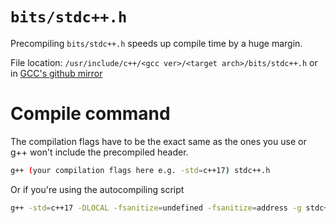 # `bits/stdc++.h`
Precompiling `bits/stdc++.h` speeds up compile time by a huge margin.

File location: `/usr/include/c++/<gcc ver>/<target arch>/bits/stdc++.h` or in [GCC's github mirror](https://github.com/gcc-mirror/gcc/blob/master/libstdc%2B%2B-v3/include/precompiled/stdc%2B%2B.h)

# Compile command
The compilation flags have to be the exact same as the ones you use or g++ won't include the precompiled header.
```sh
g++ (your compilation flags here e.g. -std=c++17) stdc++.h
```
Or if you're using the autocompiling script
```sh
g++ -std=c++17 -DLOCAL -fsanitize=undefined -fsanitize=address -g stdc++.h
```
